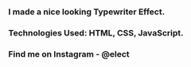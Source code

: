 ### I made a nice looking Typewriter Effect.

### Technologies Used: HTML, CSS, JavaScript.

### Find me on Instagram - @elect
